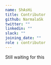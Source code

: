 ```yaml
---
name: ShAsHi
title: Contributor
github: NarmalaSk
twitter: ""
linkedin: ""
slack: ""
joining_date: ""
role : contributor
---
```


Still waiting for this
